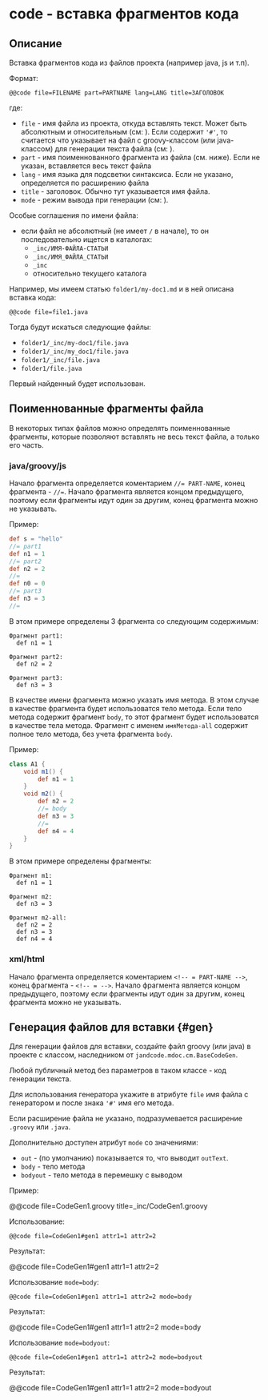 
code - вставка фрагментов кода
====

Описание
--------

Вставка фрагментов кода из файлов проекта (например java, js и т.п).

Формат:

```
@@code file=FILENAME part=PARTNAME lang=LANG title=ЗАГОЛОВОК
```

где:

* `file` - имя файла из проекта, откуда вставлять текст.
  Может быть абсолютным и относительным (см: [](ref.md)).
  Если содержит `'#'`, то считается что указывает на файл с groovy-классом 
  (или java-классом) для генерации текста файла (см: [](#gen)).
* `part` - имя поименнованного фрагмента из файла (см. ниже). Если не указан, вставляется
  весь текст файла
* `lang` - имя языка для подсветки синтаксиса. Если не указано, определяется по расширению
  файла
* `title` - заголовок. Обычно тут указывается имя файла.
* `mode` - режим вывода при генерации (см: [](#gen)).

Особые соглашения по имени файла:

* если файл не абсолютный (не имеет `/` в начале), то он последовательно ищется 
в каталогах:
    * `_inc/ИМЯ-ФАЙЛА-СТАТЬИ` 
    * `_inc/ИМЯ_ФАЙЛА_СТАТЬИ` 
    * `_inc`
    * относительно текущего каталога    
     
Например, мы имеем статью `folder1/my-doc1.md` и в ней описана вставка кода:

```
@@code file=file1.java 
```

Тогда будут искаться следующие файлы:

* `folder1/_inc/my-doc1/file.java`
* `folder1/_inc/my_doc1/file.java`
* `folder1/_inc/file.java`
* `folder1/file.java`
 
Первый найденный будет использован.
     
     

Поименнованные фрагменты файла
------------------------------

В некоторых типах файлов можно определять поименнованные фрагменты, которые позволяют
вставлять не весь текст файла, а только его часть.

### java/groovy/js

Начало фрагмента определяется коментарием `//= PART-NAME`, конец фрагмента - `//=`.
Начало фрагмента является концом предыдущего, поэтому если фрагменты идут один
за другим, конец фрагмента можно не указывать.

Пример:

```groovy
def s = "hello"
//= part1
def n1 = 1
//= part2
def n2 = 2
//=
def n0 = 0
//= part3
def n3 = 3
//=
```

В этом примере определены 3 фрагмента со следующим содержимым:

```
Фрагмент part1:
  def n1 = 1

Фрагмент part2:
  def n2 = 2

Фрагмент part3:
  def n3 = 3
```

В качестве имени фрагмента можно указать имя метода. В этом случае в качестве фрагмента
будет использоватся тело метода. Если тело метода содержит фрагмент `body`, то этот
фрагмент будет использоватся в качестве тела метода. Фрагмент с именем `имяМетода-all`
содержит полное тело метода, без учета фрагмента `body`.

Пример:

```groovy
class A1 {
    void m1() {
        def n1 = 1        
    }
    void m2() {
        def n2 = 2
        //= body        
        def n3 = 3
        //=         
        def n4 = 4
    }
}
```

В этом примере определены фрагменты:

```
Фрагмент m1:
  def n1 = 1

Фрагмент m2:
  def n3 = 3

Фрагмент m2-all:
  def n2 = 2
  def n3 = 3
  def n4 = 4
```

### xml/html

Начало фрагмента определяется коментарием `<!-- = PART-NAME -->`,
конец фрагмента - `<!-- = -->`.
Начало фрагмента является концом предыдущего, поэтому если фрагменты идут один
за другим, конец фрагмента можно не указывать.


Генерация файлов для вставки {#gen}
----------------------------

Для генерации файлов для вставки, создайте файл groovy (или java) в проекте с классом, 
наследником от `jandcode.mdoc.cm.BaseCodeGen`. 

Любой публичный метод без параметров в таком классе - код генерации текста.

Для использования генератора укажите в атрибуте `file` имя файла с генератором
и после знака `'#'` имя его метода. 

Если расширение файла не указано, подразумевается расширение `.groovy` или `.java`. 

Дополнительно доступен атрибут `mode` со значениями:

* `out` - (по умолчанию) показывается то, что выводит `outText`. 
* `body` - тело метода
* `bodyout` - тело метода в перемешку с выводом

Пример:

@@code file=CodeGen1.groovy title=_inc/CodeGen1.groovy

Использование:

```
@@code file=CodeGen1#gen1 attr1=1 attr2=2
```

Результат:

@@code file=CodeGen1#gen1 attr1=1 attr2=2
 

Использование `mode=body`:

```
@@code file=CodeGen1#gen1 attr1=1 attr2=2 mode=body
```

Результат:

@@code file=CodeGen1#gen1 attr1=1 attr2=2 mode=body


Использование `mode=bodyout`:

```
@@code file=CodeGen1#gen1 attr1=1 attr2=2 mode=bodyout
```

Результат:

@@code file=CodeGen1#gen1 attr1=1 attr2=2 mode=bodyout





 





 

